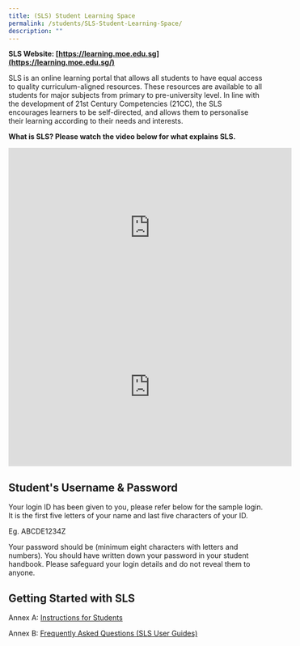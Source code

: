 ```yaml
---
title: (SLS) Student Learning Space
permalink: /students/SLS-Student-Learning-Space/
description: ""
---
```

**SLS Website: [https://learning.moe.edu.sg](https://learning.moe.edu.sg/)**

  

SLS is an online learning portal that allows all students to have equal access to quality curriculum-aligned resources. These resources are available to all students for major subjects from primary to pre-university level. In line with the development of 21st Century Competencies (21CC), the SLS encourages learners to be self-directed, and allows them to personalise their learning according to their needs and interests.

**What is SLS? Please watch the video below for what explains SLS.**

<iframe width="560" height="315" src="https://www.youtube.com/embed/eKIHRVWxYPI" title="YouTube video player" frameborder="0" allow="accelerometer; autoplay; clipboard-write; encrypted-media; gyroscope; picture-in-picture; web-share" allowfullscreen></iframe>

<iframe width="560" height="315" src="https://www.youtube.com/embed/JZhjECbHmiE" title="YouTube video player" frameborder="0" allow="accelerometer; autoplay; clipboard-write; encrypted-media; gyroscope; picture-in-picture; web-share" allowfullscreen></iframe>

Student's Username & Password
-----------------------------

Your login ID has been given to you, please refer below for the sample login. It is the first five letters of your name and last five characters of your ID.

  

Eg. ABCDE1234Z

  

Your password should be (minimum eight characters with letters and numbers). You should have written down your password in your student handbook. Please safeguard your login details and do not reveal them to anyone.

Getting Started with SLS
------------------------

Annex A: [Instructions for Students](/files/Annexes%20to%20Letter%20to%20Parents%20002.pdf)

Annex B: [Frequently Asked Questions (SLS User Guides)](https://static.learning.moe.edu.sg/UserGuide/login-troubleshooting.html#)
